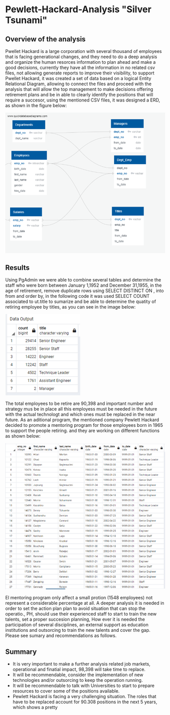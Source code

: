 # Pewlett-Hackard-Analysis  "Silver Tsunami"
## Overview of the analysis
Pwellet Hackard is a large corporation with several thousand of employees that is facing generational changes, and they need to do a deep analysis and organize the human resorces information to plan ahead and make a good decisions, currently they have all the information in no related csv files, not allowing generate reports to improve their visibility, to support Pwellet Hackard, it was created a set of data based on a logical Entity Relational Diagram, allowing to connect the files and proceed with the analysis that will allow the top management to make decisions offering retirement plans and be in able to clearly  identify the positions that will require a succesor, using the mentioned CSV files, it was designed a ERD, as shown in the figure below: 

![this is an image](https://github.com/JJF1962/Pewlett-Hackard-Analysis/blob/main/EmployeeDB.png)

##  Results
Using PgAdmin we were able to combine several tables and determine the staff who were born between January 1,1952 and December 31,1955, in the age of retirement, remove duplicate rows using SELECT DISTINCT ON , into from and order by,  in the following code it was used SELECT COUNT associated to ut.title to sumarize and be able to determine the quatity of retiring employee by titles, as you can see in the image below:

![This is an image](https://github.com/JJF1962/Pewlett-Hackard-Analysis/blob/main/Capture%20title%20retirement%20count.PNG)

The total employees to be retire are 90,398 and important number and strategy mus be in place all this employess must be needed in the future with the actual technologt and which ones must be replaced in the near future.
As an aditional program, the mentioned company Pewlett Hackard  decided to promote  a mentoring program for those employees born in 1965 to support the people retiring. 
and they are working on different functions as shown below:

![This is an image](https://github.com/JJF1962/Pewlett-Hackard-Analysis/blob/main/Capture%20Mentoring%20program%20employees.PNG)

El mentoring program only affect a small protion (1548 employees) not represent a considerable percentage at all.
A deeper analysis it  is needed in order to set the action plan  plan to avoid situation that can stop the operatio., PH, should use their experienced staff to start to train the new talents, set a proper succesion planning, How ever it is  needed the participation of several disciplines, an external support as education institutions and outsorcing to train the new talents and cover the gap.
Please see sumary and recommendations as follows.

##  Summary
* It is very important to make a further analysis related job markets, operational and finatial impact, 98,398 will take time to replace.
* It will be recommendable, consider the implementation of new technologies and/or outsorcing to keep the operation running.
* It will be recommendable to talk with Universities to start to prepare resources to cover some of the positions available.
*  Pewlett Hackard is facing a very challenging situation. The roles that have to be replaced account for 90.308 positions in the next 5 years, which shows a pretty 
